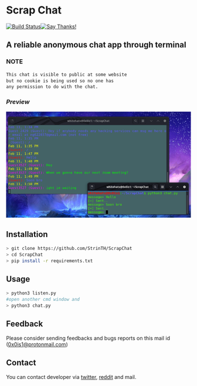 # Scrap Chat

[![Build Status](https://travis-ci.com/0x0is1/ScrapChat.svg?branch=master)](https://travis-ci.com/0x0is1/ScrapChat)[![Say Thanks!](https://img.shields.io/badge/Say%20Thanks-!-1EAEDB.svg)](https://saythanks.io/to/0x0is1off@gmail.com)

## A reliable anonymous chat app through terminal

### NOTE

```sh
This chat is visible to public at some website 
but no cookie is being used so no one has 
any permission to do with the chat.
```

### ***Preview***

![Preview](https://raw.githubusercontent.com/0x0is1/inproject-asset-container/master/ct.png)

## Installation

```sh
> git clone https://github.com/StrinTH/ScrapChat
> cd ScrapChat
> pip install -r requirements.txt
```

## Usage

```sh
> python3 listen.py
#open another cmd window and
> python3 chat.py
```

## Feedback

Please consider sending feedbacks and bugs reports on this mail id (0x0is1@protonmail.com)

## Contact

You can contact developer via [twitter](twitter.com/0x0is1), [reddit](reddit.com/0x0is1) and mail.

